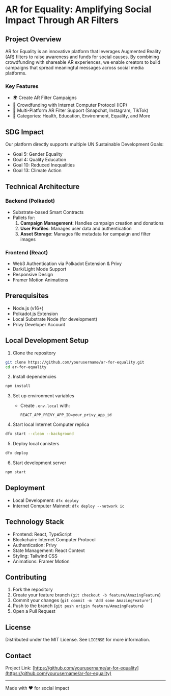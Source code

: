 # AR for Equality: Amplifying Social Impact Through AR Filters

## Project Overview

AR for Equality is an innovative platform that leverages Augmented Reality (AR) filters to raise awareness and funds for social causes. By combining crowdfunding with shareable AR experiences, we enable creators to build campaigns that spread meaningful messages across social media platforms.

### Key Features

- 🌍 Create AR Filter Campaigns
- 💸 Crowdfunding with Internet Computer Protocol (ICP)
- 🔗 Multi-Platform AR Filter Support (Snapchat, Instagram, TikTok)
- 🌈 Categories: Health, Education, Environment, Equality, and More

## SDG Impact

Our platform directly supports multiple UN Sustainable Development Goals:
- Goal 5: Gender Equality
- Goal 4: Quality Education
- Goal 10: Reduced Inequalities
- Goal 13: Climate Action

## Technical Architecture

### Backend (Polkadot)
- Substrate-based Smart Contracts
- Pallets for:
  1. **Campaign Management**: Handles campaign creation and donations
  2. **User Profiles**: Manages user data and authentication
  3. **Asset Storage**: Manages file metadata for campaign and filter images

### Frontend (React)
- Web3 Authentication via Polkadot Extension & Privy
- Dark/Light Mode Support
- Responsive Design
- Framer Motion Animations

## Prerequisites

- Node.js (v16+)
- Polkadot.js Extension
- Local Substrate Node (for development)
- Privy Developer Account

## Local Development Setup

1. Clone the repository
```bash
git clone https://github.com/yourusername/ar-for-equality.git
cd ar-for-equality
```

2. Install dependencies
```bash
npm install
```

3. Set up environment variables
   - Create `.env.local` with:
     ```
     REACT_APP_PRIVY_APP_ID=your_privy_app_id
     ```

4. Start local Internet Computer replica
```bash
dfx start --clean --background
```

5. Deploy local canisters
```bash
dfx deploy
```

6. Start development server
```bash
npm start
```

## Deployment

- Local Development: `dfx deploy`
- Internet Computer Mainnet: `dfx deploy --network ic`

## Technology Stack

- Frontend: React, TypeScript
- Blockchain: Internet Computer Protocol
- Authentication: Privy
- State Management: React Context
- Styling: Tailwind CSS
- Animations: Framer Motion

## Contributing

1. Fork the repository
2. Create your feature branch (`git checkout -b feature/AmazingFeature`)
3. Commit your changes (`git commit -m 'Add some AmazingFeature'`)
4. Push to the branch (`git push origin feature/AmazingFeature`)
5. Open a Pull Request

## License

Distributed under the MIT License. See `LICENSE` for more information.

## Contact

Project Link: [https://github.com/yourusername/ar-for-equality](https://github.com/yourusername/ar-for-equality)

---

Made with ❤️ for social impact